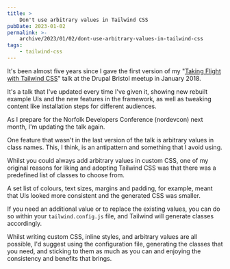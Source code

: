 ```yaml
---
title: >
    Don't use arbitrary values in Tailwind CSS
pubDate: 2023-01-02
permalink: >-
    archive/2023/01/02/dont-use-arbitrary-values-in-tailwind-css
tags:
    - tailwind-css
---
```


It's been almost five years since I gave the first version of my "[Taking Flight with Tailwind CSS](https://www.oliverdavies.uk/talks/taking-flight-with-tailwind-css)" talk at the Drupal Bristol meetup in January 2018.

It's a talk that I've updated every time I've given it, showing new rebuilt example UIs and the new features in the framework, as well as tweaking content like installation steps for different audiences.

As I prepare for the Norfolk Developers Conference (nordevcon) next month, I'm updating the talk again.

One feature that wasn't in the last version of the talk is arbitrary values in class names. This, I think, is an antipattern and something that I avoid using.

Whilst you could always add arbitrary values in custom CSS, one of my original reasons for liking and adopting Tailwind CSS was that there was a predefined list of classes to choose from.

A set list of colours, text sizes, margins and padding, for example, meant that UIs looked more consistent and the generated CSS was smaller.

If you need an additional value or to replace the existing values, you can do so within your `tailwind.config.js` file, and Tailwind will generate classes accordingly.

Whilst writing custom CSS, inline styles, and arbitrary values are all possible, I'd suggest using the configuration file, generating the classes that you need, and sticking to them as much as you can and enjoying the consistency and benefits that brings.
